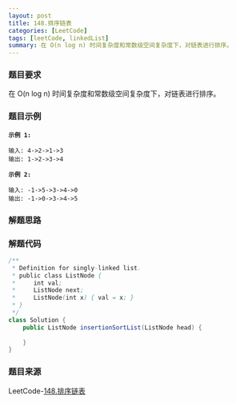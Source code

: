 ```yaml
---
layout: post
title: 148.排序链表
categories: [LeetCode]
tags: [leetCode, linkedList]
summary: 在 O(n log n) 时间复杂度和常数级空间复杂度下，对链表进行排序。
---
```


### 题目要求
在 O(n log n) 时间复杂度和常数级空间复杂度下，对链表进行排序。

### 题目示例
**`示例 1:`**
```
输入: 4->2->1->3
输出: 1->2->3->4
```

**`示例 2:`**
```
输入: -1->5->3->4->0
输出: -1->0->3->4->5
```

### 解题思路


### 解题代码
```java
/**
 * Definition for singly-linked list.
 * public class ListNode {
 *     int val;
 *     ListNode next;
 *     ListNode(int x) { val = x; }
 * }
 */
class Solution {
    public ListNode insertionSortList(ListNode head) {
        
    }
}
```

### 题目来源
LeetCode-[148.排序链表](https://leetcode-cn.com/problems/sort-list/)
